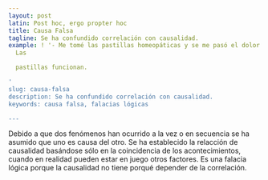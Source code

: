 ```yaml
---
layout: post
latin: Post hoc, ergo propter hoc
title: Causa Falsa
tagline: Se ha confundido correlación con causalidad.
example: ! '- Me tomé las pastillas homeopáticas y se me pasó el dolor de cabeza.
  Las

  pastillas funcionan.

'
slug: causa-falsa
description: Se ha confundido correlación con causalidad.
keywords: causa falsa, falacias lógicas

---
```

Debido a que dos fenómenos han ocurrido a la vez o en secuencia se ha asumido que uno es causa del otro. Se ha establecido la relacción de causalidad basándose sólo en la coincidencia de los acontecimientos, cuando en realidad pueden estar en juego otros factores. Es una falacia lógica porque la causalidad no tiene porqué depender de la correlación.
